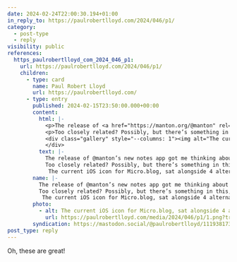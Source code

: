 ```yaml
---
date: 2024-02-24T22:00:30.194+01:00
in_reply_to: https://paulrobertlloyd.com/2024/046/p1/
category:
  - post-type
  - reply
visibility: public
references:
  https_paulrobertlloyd_com_2024_046_p1:
    url: https://paulrobertlloyd.com/2024/046/p1/
    children:
      - type: card
        name: Paul Robert Lloyd
        url: https://paulrobertlloyd.com/
      - type: entry
        published: 2024-02-15T23:50:00.000+00:00
        content:
          html: |-
            <p>The release of <a href="https://manton.org/@manton" rel="external">@manton</a>’s <a href="https://www.manton.org/2024/02/13/introducing-notes-in.html">new notes app</a> got me thinking about the icons for <a href="https://apps.apple.com/gb/developer/micro-blog-llc/id1253201334">these different companion apps</a>, and how they might look if they were designed to appear more like a family.</p>
            <p>Too closely related? Possibly, but there’s something in this, I think.</p>
            <div class="gallery" style="--columns: 1"><img alt="The current iOS icon for Micro.blog, sat alongside 4 alternative icons for Strata, Sunlit, Wavelength and Epilogue. All icons share a yellow colour palette and feature overlapping shapes." class="u-photo" decoding="async" loading="lazy" src="https://paulrobertlloyd.com/media/2024/046/p1/1.png?tr=w-960" width="1440" height="1120" srcset="/media/2024/046/p1/1.png?tr=w-960 960w, /media/2024/046/p1/1.png?tr=w-1440 1440w" sizes="100vw">
            </div>
          text: |-
            The release of @manton’s new notes app got me thinking about the icons for these different companion apps, and how they might look if they were designed to appear more like a family.
            Too closely related? Possibly, but there’s something in this, I think.
             The current iOS icon for Micro.blog, sat alongside 4 alternative icons for Strata, Sunlit, Wavelength and Epilogue. All icons share a yellow colour palette and feature overlapping shapes.
        name: |-
          The release of @manton’s new notes app got me thinking about the icons for these different companion apps, and how they might look if they were designed to appear more like a family.
          Too closely related? Possibly, but there’s something in this, I think.
           The current iOS icon for Micro.blog, sat alongside 4 alternative icons for Strata, Sunlit, Wavelength and Epilogue. All icons share a yellow colour palette and feature overlapping shapes.
        photo:
          - alt: The current iOS icon for Micro.blog, sat alongside 4 alternative icons for Strata, Sunlit, Wavelength and Epilogue. All icons share a yellow colour palette and feature overlapping shapes.
            url: https://paulrobertlloyd.com/media/2024/046/p1/1.png?tr=w-960
        syndication: https://mastodon.social/@paulrobertlloyd/111938173203482655
post_type: reply
---
```


Oh, these are great!
